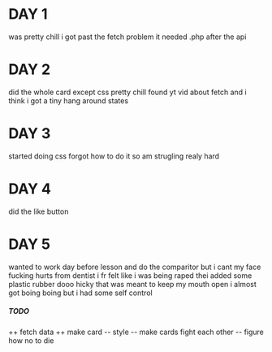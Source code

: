 # DAY 1
was pretty chill i got past the fetch problem it needed .php after the api
    
# DAY 2

did the whole card except css pretty chill found yt vid about fetch and i think i got a tiny hang around states

# DAY 3

started doing css forgot how to do it so am strugling realy hard 

# DAY 4

did the like button 

# DAY 5 

wanted to work day before lesson and do the  comparitor but i cant my face fucking hurts from dentist i fr felt like i was being raped thei added some plastic rubber dooo hicky that was meant to keep my mouth open i almost got boing boing but i had some self control












##### TODO #####

++ fetch data
++ make card
-- style
-- make cards fight each other
-- figure how no to die